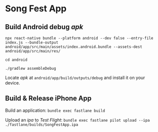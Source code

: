 # Song Fest App

## Build Android debug _apk_

`npx react-native bundle --platform android --dev false --entry-file index.js --bundle-output android/app/src/main/assets/index.android.bundle --assets-dest android/app/src/main/res/`

`cd android`

`./gradlew assembleDebug`

Locate _apk_ at `android/app/build/outputs/debug` and install it on your device.

## Build & Release iPhone App

Build an application: `bundle exec fastlane build`

Upload an _ipa_ to _Test Flight_: `bundle exec fastlane pilot upload --ipa ./fastlane/builds/SongFestApp.ipa`
